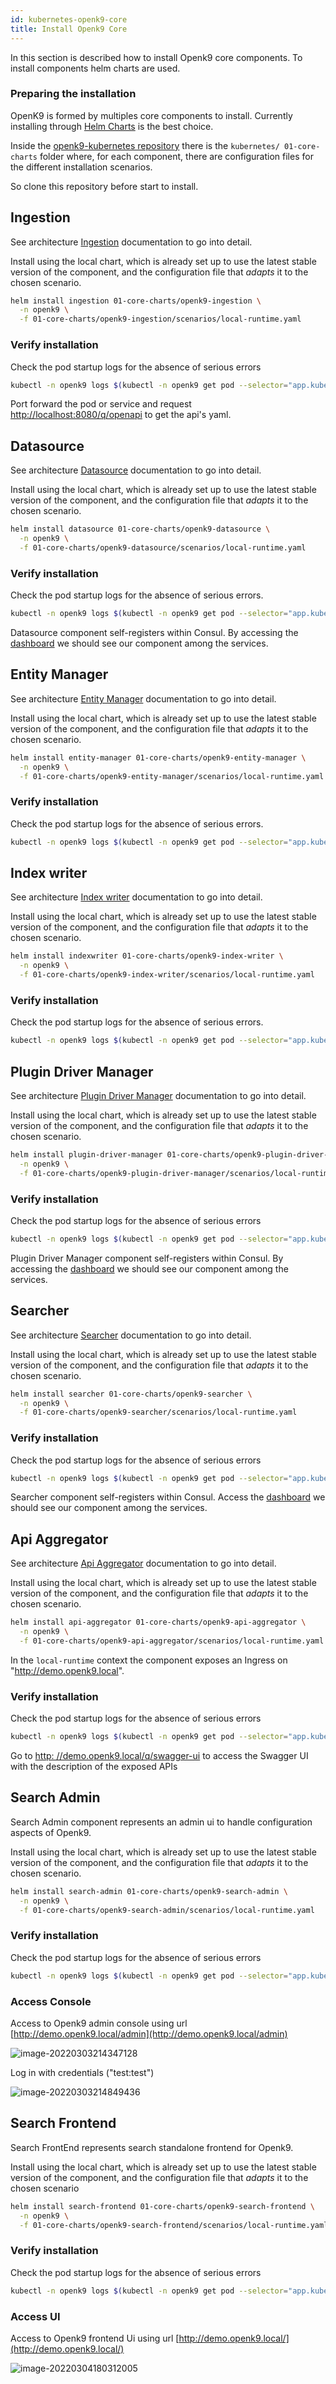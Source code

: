```yaml
---
id: kubernetes-openk9-core
title: Install Openk9 Core
---
```


In this section is described how to install Openk9 core components. To install components helm charts are used.


### Preparing the installation

OpenK9 is formed by multiples core components to install.
Currently installing through [Helm Charts](https://helm.sh/docs/topics/charts/) is the best choice.

Inside the [openk9-kubernetes repository](https://github.com/smclab/openk9-kubernetes) there is the
`kubernetes/ 01-core-charts` folder where, for each component, there are configuration files for the different installation scenarios.

So clone this repository before start to install.

## Ingestion

See architecture [Ingestion](ingestion) documentation to go into detail.

Install using the local chart, which is already set up to use the latest stable version of the component,
and the configuration file that *adapts* it to the chosen scenario.

```bash
helm install ingestion 01-core-charts/openk9-ingestion \
  -n openk9 \
  -f 01-core-charts/openk9-ingestion/scenarios/local-runtime.yaml
```

### Verify installation

Check the pod startup logs for the absence of serious errors

```bash
kubectl -n openk9 logs $(kubectl -n openk9 get pod --selector="app.kubernetes.io/name=openk9-ingestion" -o name)
```

Port forward the pod or service and request [http://localhost:8080/q/openapi](http://localhost:8080/q/openapi) to get the api's yaml.

## Datasource

See architecture [Datasource](datasource) documentation to go into detail.

Install using the local chart, which is already set up to use the latest stable version of the component,
and the configuration file that *adapts* it to the chosen scenario.

```bash
helm install datasource 01-core-charts/openk9-datasource \
  -n openk9 \
  -f 01-core-charts/openk9-datasource/scenarios/local-runtime.yaml
```

### Verify installation

Check the pod startup logs for the absence of serious errors.

```bash
kubectl -n openk9 logs $(kubectl -n openk9 get pod --selector="app.kubernetes.io/name=openk9-datasource" -o name)
```

Datasource component self-registers within Consul.
By accessing the [dashboard](#consul-dashboard) we should see our component among the services.


## Entity Manager

See architecture [Entity Manager](entity-manager) documentation to go into detail.

Install using the local chart, which is already set up to use the latest stable version of the component,
and the configuration file that *adapts* it to the chosen scenario.

```bash
helm install entity-manager 01-core-charts/openk9-entity-manager \
  -n openk9 \
  -f 01-core-charts/openk9-entity-manager/scenarios/local-runtime.yaml
```


### Verify installation

Check the pod startup logs for the absence of serious errors.

```bash
kubectl -n openk9 logs $(kubectl -n openk9 get pod --selector="app.kubernetes.io/name=openk9-entity-manager" -o name)
```

## Index writer

See architecture [Index writer](index-writer) documentation to go into detail.

Install using the local chart, which is already set up to use the latest stable version of the component,
and the configuration file that *adapts* it to the chosen scenario.

```bash
helm install indexwriter 01-core-charts/openk9-index-writer \
  -n openk9 \
  -f 01-core-charts/openk9-index-writer/scenarios/local-runtime.yaml
```

### Verify installation

Check the pod startup logs for the absence of serious errors.

```bash
kubectl -n openk9 logs $(kubectl -n openk9 get pod --selector="app.kubernetes.io/name=openk9-index-writer" -o name)
```

## Plugin Driver Manager

See architecture [Plugin Driver Manager](plugin-driver-manager) documentation to go into detail.

Install using the local chart, which is already set up to use the latest stable version of the component,
and the configuration file that *adapts* it to the chosen scenario.

```bash
helm install plugin-driver-manager 01-core-charts/openk9-plugin-driver-manager \
  -n openk9 \
  -f 01-core-charts/openk9-plugin-driver-manager/scenarios/local-runtime.yaml
```

### Verify installation

Check the pod startup logs for the absence of serious errors

```bash
kubectl -n openk9 logs $(kubectl -n openk9 get pod --selector="app.kubernetes.io/name=openk9-plugin-driver-manager" -o name)
```

Plugin Driver Manager component self-registers within Consul.
By accessing the [dashboard](#consul-dashboard) we should see our component among the services.


## Searcher

See architecture [Searcher](seacher) documentation to go into detail.

Install using the local chart, which is already set up to use the latest stable version of the component,
and the configuration file that *adapts* it to the chosen scenario.

```bash
helm install searcher 01-core-charts/openk9-searcher \
  -n openk9 \
  -f 01-core-charts/openk9-searcher/scenarios/local-runtime.yaml
```

### Verify installation

Check the pod startup logs for the absence of serious errors

```bash
kubectl -n openk9 logs $(kubectl -n openk9 get pod --selector="app.kubernetes.io/name=openk9-searcher" -o name)
```

Searcher component self-registers within Consul.
Access the [dashboard](http://consul.demo.openk9.local) we should see our component among the services.

## Api Aggregator

See architecture [Api Aggregator](api-aggregator) documentation to go into detail.

Install using the local chart, which is already set up to use the latest stable version of the component,
and the configuration file that *adapts* it to the chosen scenario.

```bash
helm install api-aggregator 01-core-charts/openk9-api-aggregator \
  -n openk9 \
  -f 01-core-charts/openk9-api-aggregator/scenarios/local-runtime.yaml
```

In the `local-runtime` context the component exposes an Ingress on "http://demo.openk9.local".


### Verify installation

Check the pod startup logs for the absence of serious errors

```bash
kubectl -n openk9 logs $(kubectl -n openk9 get pod --selector="app.kubernetes.io/name=openk9-api-aggregator" -o name)
```

Go to [http: //demo.openk9.local/q/swagger-ui](http://demo.openk9.local/q/swagger-ui)
to access the Swagger UI with the description of the exposed APIs

## Search Admin

Search Admin component represents an admin ui to handle configuration aspects of Openk9.

Install using the local chart, which is already set up to use the latest stable version of the component,
and the configuration file that *adapts* it to the chosen scenario.

```bash
helm install search-admin 01-core-charts/openk9-search-admin \
  -n openk9 \
  -f 01-core-charts/openk9-search-admin/scenarios/local-runtime.yaml
```

### Verify installation

Check the pod startup logs for the absence of serious errors

```bash
kubectl -n openk9 logs $(kubectl -n openk9 get pod --selector="app.kubernetes.io/name=openk9-search-admin" -o name)
```

### Access Console

Access to Openk9 admin console using url [http://demo.openk9.local/admin](http://demo.openk9.local/admin)

![image-20220303214347128](../static/img/installation/image-20220303214347128.png)

Log in with credentials ("test:test")

![image-20220303214849436](../static/img/installation/image-20220303214849436.png)


## Search Frontend

Search FrontEnd represents search standalone frontend for Openk9.

Install using the local chart, which is already set up to use the latest stable version of the component,
and the configuration file that *adapts* it to the chosen scenario

```bash
helm install search-frontend 01-core-charts/openk9-search-frontend \
  -n openk9 \
  -f 01-core-charts/openk9-search-frontend/scenarios/local-runtime.yaml
```


### Verify installation

Check the pod startup logs for the absence of serious errors

```bash
kubectl -n openk9 logs $(kubectl -n openk9 get pod --selector="app.kubernetes.io/name=openk9-query-frontend" -o name)
```

### Access UI

Access to Openk9 frontend Ui using url [http://demo.openk9.local/](http://demo.openk9.local/)

![image-20220304180312005](../static/img/installation/image-20220304180312005.png)
